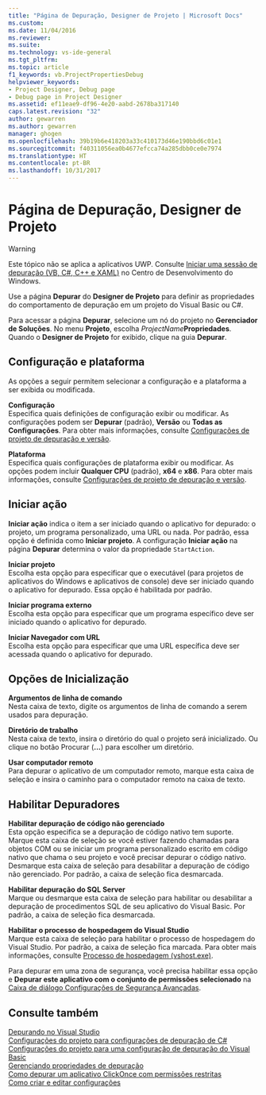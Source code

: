 ```yaml
---
title: "Página de Depuração, Designer de Projeto | Microsoft Docs"
ms.custom: 
ms.date: 11/04/2016
ms.reviewer: 
ms.suite: 
ms.technology: vs-ide-general
ms.tgt_pltfrm: 
ms.topic: article
f1_keywords: vb.ProjectPropertiesDebug
helpviewer_keywords:
- Project Designer, Debug page
- Debug page in Project Designer
ms.assetid: ef11eae9-df96-4e20-aabd-2678ba317140
caps.latest.revision: "32"
author: gewarren
ms.author: gewarren
manager: ghogen
ms.openlocfilehash: 39b19b6e418203a33c410173d46e190bbd6c01e1
ms.sourcegitcommit: f40311056ea0b4677efcca74a285dbb0ce0e7974
ms.translationtype: HT
ms.contentlocale: pt-BR
ms.lasthandoff: 10/31/2017
---
```

# <a name="debug-page-project-designer"></a>Página de Depuração, Designer de Projeto
> [!WARNING]
>  Este tópico não se aplica a aplicativos UWP. Consulte [Iniciar uma sessão de depuração (VB, C#, C++ e XAML)](../../debugger/start-a-debugging-session-for-a-store-app-in-visual-studio-vb-csharp-cpp-and-xaml.md) no Centro de Desenvolvimento do Windows.  
  
 Use a página **Depurar** do **Designer de Projeto** para definir as propriedades do comportamento de depuração em um projeto do Visual Basic ou C#.  
  
 Para acessar a página **Depurar**, selecione um nó do projeto no **Gerenciador de Soluções**. No menu **Projeto**, escolha *ProjectName***Propriedades**. Quando o **Designer de Projeto** for exibido, clique na guia **Depurar**.  
  
## <a name="configuration-and-platform"></a>Configuração e plataforma  
 As opções a seguir permitem selecionar a configuração e a plataforma a ser exibida ou modificada.  
  
 **Configuração**  
 Especifica quais definições de configuração exibir ou modificar. As configurações podem ser **Depurar** (padrão), **Versão** ou **Todas as Configurações**. Para obter mais informações, consulte [Configurações de projeto de depuração e versão](http://msdn.microsoft.com/en-us/0440b300-0614-4511-901a-105b771b236e).  
  
 **Plataforma**  
 Especifica quais configurações de plataforma exibir ou modificar. As opções podem incluir **Qualquer CPU** (padrão), **x64** e **x86**. Para obter mais informações, consulte [Configurações de projeto de depuração e versão](http://msdn.microsoft.com/en-us/0440b300-0614-4511-901a-105b771b236e).  
  
## <a name="start-action"></a>Iniciar ação  
 **Iniciar ação** indica o item a ser iniciado quando o aplicativo for depurado: o projeto, um programa personalizado, uma URL ou nada. Por padrão, essa opção é definida como **Iniciar projeto**. A configuração **Iniciar ação** na página **Depurar** determina o valor da propriedade `StartAction`.  
  
 **Iniciar projeto**  
 Escolha esta opção para especificar que o executável (para projetos de aplicativos do Windows e aplicativos de console) deve ser iniciado quando o aplicativo for depurado. Essa opção é habilitada por padrão.  
  
 **Iniciar programa externo**  
 Escolha esta opção para especificar que um programa específico deve ser iniciado quando o aplicativo for depurado.  
  
 **Iniciar Navegador com URL**  
 Escolha esta opção para especificar que uma URL específica deve ser acessada quando o aplicativo for depurado.  
  
## <a name="start-options"></a>Opções de Inicialização  
 **Argumentos de linha de comando**  
 Nesta caixa de texto, digite os argumentos de linha de comando a serem usados para depuração.  
  
 **Diretório de trabalho**  
 Nesta caixa de texto, insira o diretório do qual o projeto será inicializado. Ou clique no botão Procurar (**...**) para escolher um diretório.  
  
 **Usar computador remoto**  
 Para depurar o aplicativo de um computador remoto, marque esta caixa de seleção e insira o caminho para o computador remoto na caixa de texto.  
  
## <a name="enable-debuggers"></a>Habilitar Depuradores  
 **Habilitar depuração de código não gerenciado**  
 Esta opção especifica se a depuração de código nativo tem suporte. Marque esta caixa de seleção se você estiver fazendo chamadas para objetos COM ou se iniciar um programa personalizado escrito em código nativo que chama o seu projeto e você precisar depurar o código nativo. Desmarque esta caixa de seleção para desabilitar a depuração de código não gerenciado. Por padrão, a caixa de seleção fica desmarcada.  
  
 **Habilitar depuração do SQL Server**  
 Marque ou desmarque esta caixa de seleção para habilitar ou desabilitar a depuração de procedimentos SQL de seu aplicativo do Visual Basic. Por padrão, a caixa de seleção fica desmarcada.  
  
 **Habilitar o processo de hospedagem do Visual Studio**  
 Marque esta caixa de seleção para habilitar o processo de hospedagem do Visual Studio. Por padrão, a caixa de seleção fica marcada. Para obter mais informações, consulte [Processo de hospedagem (vshost.exe)](../../ide/hosting-process-vshost-exe.md).  
  
 Para depurar em uma zona de segurança, você precisa habilitar essa opção e **Depurar este aplicativo com o conjunto de permissões selecionado** na [Caixa de diálogo Configurações de Segurança Avançadas](../../ide/reference/advanced-security-settings-dialog-box.md).  
  
## <a name="see-also"></a>Consulte também  
 [Depurando no Visual Studio](../../debugger/debugging-in-visual-studio.md)   
 [Configurações do projeto para configurações de depuração de C#](../../debugger/project-settings-for-csharp-debug-configurations.md)   
 [Configurações do projeto para uma configuração de depuração do Visual Basic](../../debugger/project-settings-for-a-visual-basic-debug-configuration.md)   
 [Gerenciando propriedades de depuração](http://msdn.microsoft.com/en-us/92474d16-e7fe-4fac-9287-6bd6b3a7eb68)   
 [Como depurar um aplicativo ClickOnce com permissões restritas](../../deployment/how-to-debug-a-clickonce-application-with-restricted-permissions.md)   
 [Como criar e editar configurações](../../ide/how-to-create-and-edit-configurations.md)